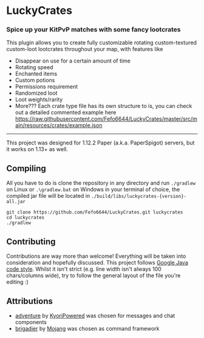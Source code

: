 # LuckyCrates
### Spice up your KitPvP matches with some fancy lootcrates

This plugin allows you to create fully customizable rotating custom-textured custom-loot lootcrates throughout your map, with features like
* Disappear on use for a certain amount of time
* Rotating speed
* Enchanted items
* Custom potions
* Permissions requirement
* Randomized loot
* Loot weights/rarity
* More???
Each crate type file has its own structure to is, you can check out a detailed commented example here https://raw.githubusercontent.com/Fefo6644/LuckyCrates/master/src/main/resources/crates/example.json

___

This project was designed for 1.12.2 Paper (a.k.a. PaperSpigot) servers, but it works on 1.13+ as well.

## Compiling
All you have to do is clone the repository in any directory and run `./gradlew` on Linux or `.\gradlew.bat` on Windows in your terminal of choice, the compiled jar file will be located in `./build/libs/luckycrates-{version}-all.jar`
```
git clone https://github.com/Fefo6644/LuckyCrates.git luckycrates
cd luckycrates
./gradlew
```

## Contributing
Contributions are way more than welcome! Everything will be taken into consideration and hopefully discussed.
This project follows [Google Java code style](https://google.github.io/styleguide/javaguide.html). Whilst it isn't strict (e.g. line width isn't always 100 chars/columns wide), try to follow the general layout of the file you're editing :)

## Attributions
* [adventure](https://github.com/KyoriPowered/adventure) by [KyoriPowered](https://github.com/KyoriPowered) was chosen for messages and chat components
* [brigadier](https://github.com/Mojang/brigadier) by [Mojang](https://github.com/Mojang) was chosen as command framework
